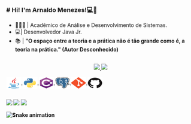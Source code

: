 ### # Hi! I'm Arnaldo Menezes!💻🚀   

- 👨🏽‍🎓 | Acadêmico de Análise e Desenvolvimento de Sistemas.
- 💻| Desenvolvedor Java Jr. 
- 📚 | <b>"O espaço entre a teoria e a prática não é tão grande como é, a teoria na prática."<b> (Autor Desconhecido)  

##
  
<div align="center">
  <a href="https://github.com/devops-arnaldomenezes">
  <img height="180em" src="https://github-readme-stats.vercel.app/api?username=devops-arnaldomenezes&show_icons=true&theme=dracula&include_all_commits=true&count_private=true"/>
  <img height="180em" src="https://github-readme-stats.vercel.app/api/top-langs/?username=devops-arnaldomenezes&layout=compact&langs_count=7&theme=dracula"/>
</div>
<div style="display: inline_block"><br>
  <img align="center" alt="Arnaldo-Java" height="30" width="40" src="https://github.com/devicons/devicon/blob/master/icons/java/java-original.svg">
  <img align="center" alt="Arnaldo-Python" height="30" width="40" src="https://raw.githubusercontent.com/devicons/devicon/master/icons/python/python-original.svg">
  <img align="center" alt="Arnaldo-Csharp" height="30" width="40" src="https://raw.githubusercontent.com/devicons/devicon/master/icons/csharp/csharp-original.svg">
  <img align="center" alt="Arnaldo-Postgre" height="30" width="40" src="https://github.com/devicons/devicon/blob/master/icons/postgresql/postgresql-original.svg">
  <img align="center" alt="Arnaldo-Git" height="30" width="40" src="https://github.com/devicons/devicon/blob/master/icons/git/git-original.svg">
  <img align="center" alt="Arnaldo-GitHub" height="30" width="40" src="https://github.com/devicons/devicon/blob/master/icons/github/github-original.svg">
  </div>
  
##
 
<div>
   <a href="https://wa.me/5511976747656" alt="WhatsApp" target="_blank"><img src="https://img.shields.io/badge/WhatsApp-25D366?style=for-the-badge&logo=whatsapp&logoColor=white=https://wa.me/5511976747656"/></a>
  <a href = "mailto:devops.arnaldomenezes@outlook.com"><img src="https://img.shields.io/badge/Microsoft_Outlook-0078D4?style=for-the-badge&logo=microsoft-outlook&logoColor=white" target="_blank"></a>
  <a href="https://www.linkedin.com/in/arnaldomenezes/" target="_blank"><img src="https://img.shields.io/badge/-LinkedIn-%230077B5?style=for-the-badge&logo=linkedin&logoColor=white" target="_blank"></a>
 
  ![Snake animation](https://github.com/devops-arnaldomenezes/devops-arnaldomenezes/blob/output/github-contribution-grid-snake.svg)
 
</div>

